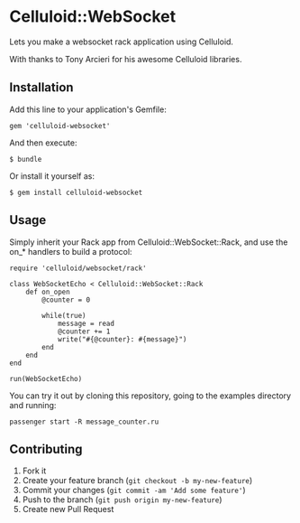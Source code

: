 # Celluloid::WebSocket

Lets you make a websocket rack application using Celluloid.

With thanks to Tony Arcieri for his awesome Celluloid libraries.

## Installation

Add this line to your application's Gemfile:

    gem 'celluloid-websocket'

And then execute:

    $ bundle

Or install it yourself as:

    $ gem install celluloid-websocket

## Usage

Simply inherit your Rack app from Celluloid::WebSocket::Rack, and use the on_* handlers to build a protocol:

```
require 'celluloid/websocket/rack'

class WebSocketEcho < Celluloid::WebSocket::Rack
	def on_open
		@counter = 0

		while(true)
			message = read
			@counter += 1
			write("#{@counter}: #{message}")			
		end
	end
end

run(WebSocketEcho)
```

You can try it out by cloning this repository, going to the examples directory and running:

```
passenger start -R message_counter.ru
```

## Contributing

1. Fork it
2. Create your feature branch (`git checkout -b my-new-feature`)
3. Commit your changes (`git commit -am 'Add some feature'`)
4. Push to the branch (`git push origin my-new-feature`)
5. Create new Pull Request
